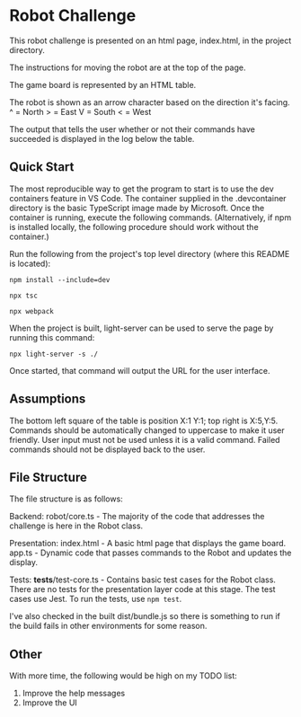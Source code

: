 
# Robot Challenge
 

This robot challenge is presented on an html page, index.html, in the project directory. 

The instructions for moving the robot are at the top of the page.

The game board is represented by an HTML table.

The robot is shown as an arrow character based on the direction it's facing.
^ = North
\> = East
V = South
< = West

The output that tells the user whether or not their commands have succeeded is displayed in the log below the table. 

## Quick Start

The most reproducible way to get the program to start is to use the dev containers feature in VS Code.
The container supplied in the .devcontainer directory is the basic TypeScript image made by Microsoft.
Once the container is running, execute the following commands. (Alternatively, if npm is installed locally, the following procedure should work without the container.)

Run the following from the project's top level directory (where this README is located): 

`npm install --include=dev` 

`npx tsc`

`npx webpack`

When the project is built, light-server can be used to serve the page by running this command:

`npx light-server -s ./` 

Once started, that command will output the URL for the user interface.

## Assumptions
The bottom left square of the table is position X:1 Y:1; top right is X:5,Y:5.
Commands should be automatically changed to uppercase to make it user friendly. 
User input must not be used unless it is a valid command. Failed commands should not be displayed back to the user. 

## File Structure
The file structure is as follows:

Backend:
robot/core.ts - The majority of the code that addresses the challenge is here in the Robot class. 

Presentation:
index.html - A basic html page that displays the game board. 
app.ts - Dynamic code that passes commands to the Robot and updates the display. 

Tests:
__tests__/test-core.ts - Contains basic test cases for the Robot class. There are no tests for the presentation layer code at this stage. The test cases use Jest. To run the tests, use `npm test`. 

I've also checked in the built dist/bundle.js so there is something to run if the build fails in other environments for some reason. 

## Other
With more time, the following would be high on my TODO list:
1. Improve the help messages
2. Improve the UI

